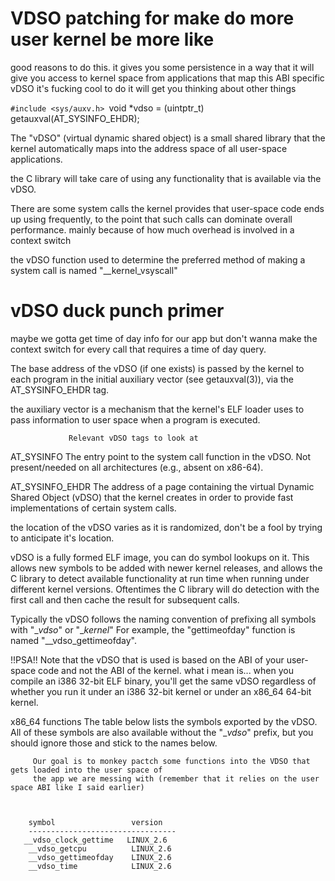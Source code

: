 # VDSO patching for make do more user kernel be more like

 good reasons to do this.
 it gives you some persistence in a way that it will give you access to kernel space from applications that map this ABI specific vDSO
 it's fucking cool to do
 it will get you thinking about other things

 `#include <sys/auxv.h>
 `void *vdso = (uintptr_t) getauxval(AT_SYSINFO_EHDR);

 The "vDSO" (virtual dynamic shared object) is a small shared library
 that the kernel automatically maps into the address space of all
 user-space applications.

 the C library will take care of using any functionality that is available via the vDSO.

 There are some system calls the kernel provides that user-space code ends up using frequently, to the
 point that such calls can dominate overall performance. mainly because of how much overhead is involved
 in a context switch

 the vDSO function used to determine the preferred method of making a system call is named "__kernel_vsyscall"

 # vDSO duck punch primer
 maybe we gotta get time of day info for our app but don't wanna make the context switch for every call that requires
 a time of day query.

 The base address of the vDSO (if one exists) is passed by the kernel to each program in the initial auxiliary
 vector (see getauxval(3)), via the AT_SYSINFO_EHDR tag.

 the auxiliary vector is a mechanism that the kernel's ELF loader uses to pass information to user space when
 a program is executed.


                 Relevant vDSO tags to look at
 AT_SYSINFO
               The entry point to the system call function in the vDSO.  Not
               present/needed on all architectures (e.g., absent on x86-64).

 AT_SYSINFO_EHDR
               The address of a page containing the virtual Dynamic Shared
               Object (vDSO) that the kernel creates in order to provide fast
               implementations of certain system calls.

 the location of the vDSO varies as it is randomized, don't be a fool by trying to anticipate it's location.

 vDSO is a fully formed ELF image, you can do symbol lookups on it.  This allows new symbols to be added with newer kernel
 releases, and allows the C library to detect available functionality at run time when running under different kernel versions.
 Oftentimes the C library will do detection with the first call and then cache the result for subsequent calls.


 Typically the vDSO follows the naming convention of prefixing all symbols with "__vdso_" or "__kernel_" For example,
 the "gettimeofday" function is named "__vdso_gettimeofday".

 !!PSA!!
 Note that the vDSO that is used is based on the ABI of your user-
        space code and not the ABI of the kernel.  what i mean is... when
        you compile an i386 32-bit ELF binary, you'll get the same vDSO
        regardless of whether you run it under an i386 32-bit kernel or under
        an x86_64 64-bit kernel.



 x86_64 functions
        The table below lists the symbols exported by the vDSO.  All of these
        symbols are also available without the "__vdso_" prefix, but you
        should ignore those and stick to the names below.

         Our goal is to monkey pactch some functions into the VDSO that gets loaded into the user space of
         the app we are messing with (remember that it relies on the user space ABI like I said earlier)



        symbol                 version
        ---------------------------------
       __vdso_clock_gettime   LINUX_2.6
        __vdso_getcpu          LINUX_2.6
        __vdso_gettimeofday    LINUX_2.6
        __vdso_time            LINUX_2.6

        
